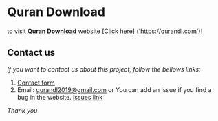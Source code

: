 # Quran Download
to visit **Quran Download** website [Click here] ('https://qurandl.com')!
## Contact us
_If you want to contact us about this project; follow the bellows links:_
<br>
1. [Contact form](https://qurandl.com/contact)
2. Email: [qurandl2019@gmail.com]("mailto:qurandl2019@gmail.com")
or You can add an issue if you find a bug in the website. [issues link]("https://github.com/edrisranjbar/QuranDownload/issues")

_Thank you_